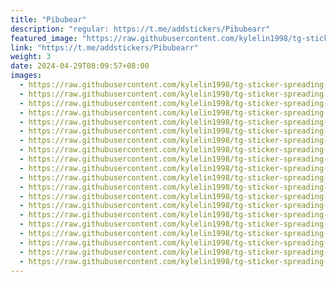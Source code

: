 ```yaml
---
title: "Pibubear"
description: "regular: https://t.me/addstickers/Pibubearr"
featured_image: "https://raw.githubusercontent.com/kylelin1998/tg-sticker-spreading-worldwide-images/main/img/ed82b9bd-a5a2-4be2-afee-eb71a08aa0e9.jpg"
link: "https://t.me/addstickers/Pibubearr"
weight: 3
date: 2024-04-29T08:09:57+08:00
images:
  - https://raw.githubusercontent.com/kylelin1998/tg-sticker-spreading-worldwide-images/main/img/ed82b9bd-a5a2-4be2-afee-eb71a08aa0e9.jpg
  - https://raw.githubusercontent.com/kylelin1998/tg-sticker-spreading-worldwide-images/main/img/a77de401-d341-4819-866b-17c19e7e3c8d.jpg
  - https://raw.githubusercontent.com/kylelin1998/tg-sticker-spreading-worldwide-images/main/img/15b13320-e38a-4fe8-817f-9ebab3803a2b.jpg
  - https://raw.githubusercontent.com/kylelin1998/tg-sticker-spreading-worldwide-images/main/img/3d6349e7-1adb-4aec-a6b8-77b15e484389.jpg
  - https://raw.githubusercontent.com/kylelin1998/tg-sticker-spreading-worldwide-images/main/img/827fcc17-38dd-4863-afcf-76f137eabc2e.jpg
  - https://raw.githubusercontent.com/kylelin1998/tg-sticker-spreading-worldwide-images/main/img/8c16d5de-1106-424e-958e-c964dbdeeb3d.jpg
  - https://raw.githubusercontent.com/kylelin1998/tg-sticker-spreading-worldwide-images/main/img/2b46ad64-7774-427e-8db7-3aaddf11a683.jpg
  - https://raw.githubusercontent.com/kylelin1998/tg-sticker-spreading-worldwide-images/main/img/1ecc9294-7f5a-43b9-872b-68f637548d9e.jpg
  - https://raw.githubusercontent.com/kylelin1998/tg-sticker-spreading-worldwide-images/main/img/31f8ca89-4f85-4bc6-b984-5878983f6636.jpg
  - https://raw.githubusercontent.com/kylelin1998/tg-sticker-spreading-worldwide-images/main/img/215f60e1-b355-428f-af3b-58d393299257.jpg
  - https://raw.githubusercontent.com/kylelin1998/tg-sticker-spreading-worldwide-images/main/img/e037f3ab-b09f-4784-997d-6d0320cfabbe.jpg
  - https://raw.githubusercontent.com/kylelin1998/tg-sticker-spreading-worldwide-images/main/img/4ebaebd4-4e56-4818-be2d-a788bedfbe30.jpg
  - https://raw.githubusercontent.com/kylelin1998/tg-sticker-spreading-worldwide-images/main/img/6c711014-2f2b-41de-ae1f-6125dfd7d05b.jpg
  - https://raw.githubusercontent.com/kylelin1998/tg-sticker-spreading-worldwide-images/main/img/cef75ee7-9956-49e3-a927-92a1297d808d.jpg
  - https://raw.githubusercontent.com/kylelin1998/tg-sticker-spreading-worldwide-images/main/img/63bb2672-8daf-4721-b6eb-5c81d1a8832a.jpg
  - https://raw.githubusercontent.com/kylelin1998/tg-sticker-spreading-worldwide-images/main/img/0db0a9b5-7061-4f8d-b7ba-68f3d5f9b7dc.jpg
  - https://raw.githubusercontent.com/kylelin1998/tg-sticker-spreading-worldwide-images/main/img/8cd1b8b0-fbf6-4ebf-bb0e-11a6232fda1f.jpg
  - https://raw.githubusercontent.com/kylelin1998/tg-sticker-spreading-worldwide-images/main/img/f1635330-4b41-4a35-a3a2-d0a12c4626d9.jpg
  - https://raw.githubusercontent.com/kylelin1998/tg-sticker-spreading-worldwide-images/main/img/a7afa6f6-ba42-411e-8c1c-706c87747d07.jpg
  - https://raw.githubusercontent.com/kylelin1998/tg-sticker-spreading-worldwide-images/main/img/ae43ec17-38f9-4d22-b90e-dc07861db6a0.jpg
---
```

